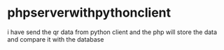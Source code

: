 # phpserverwithpythonclient
i have send the qr data from python client and the php will store the data and compare it with the database
